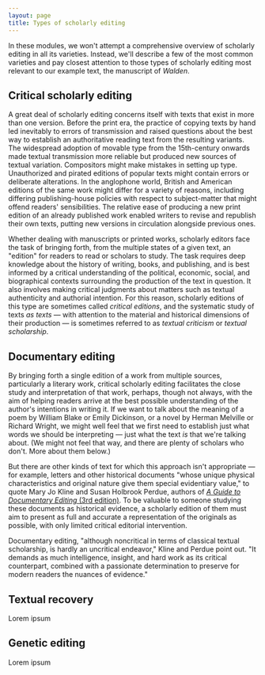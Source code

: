 ```yaml
---
layout: page
title: Types of scholarly editing
---
```


In these modules, we won't attempt a comprehensive overview of scholarly editing in all its varieties. Instead, we'll describe a few of the most common varieties and pay closest attention to those types of scholarly editing most relevant to our example text, the manuscript of *Walden*.

## Critical scholarly editing

A great deal of scholarly editing concerns itself with texts that exist in more than one version. Before the print era, the practice of copying texts by hand led inevitably to errors of transmission and raised questions about the best way to establish an authoritative reading text from the resulting variants. The widespread adoption of movable type from the 15th-century onwards made textual transmission more reliable but produced new sources of textual variation. Compositors might make mistakes in setting up type. Unauthorized and pirated editions of popular texts might contain errors or deliberate alterations. In the anglophone world, British and American editions of the same work might differ for a variety of reasons, including differing publishing-house policies with respect to subject-matter that might offend readers' sensibilities. The relative ease of producing a new print edition of an already published work enabled writers to revise and republish their own texts, putting new versions in circulation alongside previous ones.

Whether dealing with manuscripts or printed works, scholarly editors face the task of bringing forth, from the multiple states of a given text, an "edition" for readers to read or scholars to study. The task requires deep knowledge about the history of writing, books, and publishing, and is best informed by a critical understanding of the political, economic, social, and biographical contexts surrounding the production of the text in question. It also involves making critical judgments about matters such as textual authenticity and authorial intention. For this reason, scholarly editions of this type are sometimes called *critical editions*, and the systematic study of texts *as texts* — with attention to the material and historical dimensions of their production — is sometimes referred to as *textual criticism* or *textual scholarship*.

## Documentary editing

By bringing forth a single edition of a work from multiple sources, particularly a literary work, critical scholarly editing facilitates the close study and interpretation of that work, perhaps, though not always, with the aim of helping readers arrive at the best possible understanding of the author's intentions in writing it. If we want to talk about the meaning of a poem by William Blake or Emily Dickinson, or a novel by Herman Melville or Richard Wright, we might well feel that we first need to establish just what words we should be interpreting — just what the text *is* that we're talking about. (We might not feel that way, and there are plenty of scholars who don't. More about them below.)

But there are other kinds of text for which this approach isn't appropriate — for example, letters and other historical documents "whose
unique physical characteristics and original nature give them special evidentiary value," to quote Mary Jo Kline and Susan Holbrook Perdue, authors of [*A Guide to Documentary Editing* (3rd edition)](https://gde.upress.virginia.edu/01A-gde.html). To be valuable to someone studying these documents as historical evidence, a scholarly edition of them must aim to present as full and accurate a representation of the originals as possible, with only limited critical editorial intervention. 

Documentary editing, "although noncritical in terms of classical textual scholarship, is hardly an uncritical endeavor," Kline and Perdue point out. "It demands as much intelligence, insight, and hard work as its critical counterpart, combined with a passionate determination to preserve for modern readers the nuances of evidence."

## Textual recovery

Lorem ipsum

## Genetic editing

Lorem ipsum


